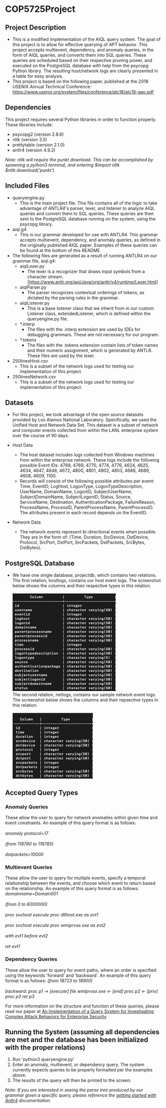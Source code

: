 # COP5725Project

## Project Description 
- This is a modified implementation of the AIQL query system. The goal of this project is to allow for effective querying of APT behavior. This project accepts multievent, dependency, and anomaly queries, in the form of AIQL queries, and converts them into SQL queries. These queries are scheduled based on their respective pruning power, and executed on the PostgreSQL database with help from the psycopg Python library. The resulting host/network logs are clearly presented in a table for easy analysis.
- This project is based on the following paper, published at the 2018 USENIX Annual Technical Conference: https://www.usenix.org/system/files/conference/atc18/atc18-gao.pdf

## Dependencies
This project requires several Python libraries in order to function properly. These libraries include:
- psycopg2 (version 2.8.6)
- nltk (version 3.5)
- prettytable (version 2.1.0)
- antlr4 (version 4.9.2)

<em> Note: nltk will require the punkt download. This can be accomplished by spawning a python3 terminal, and entering $import nltk $nltk.download('punkt') </em>

## Included Files
- queryengine.py
	- This is the main project file. This file contains all of the logic to take advantage of ANTLR4's parser, lexer, and listener to analyze AIQL queries and convert them to SQL queries. 
	These queries are then sent to the PostgreSQL database running on the system, using the psycopg library.
- aiql.g4
	- This is our grammar developed for use with ANTLR4. This grammar accepts multievent, dependency, and anomaly queries, as defined in the originally published AIQL paper. Examples of these queries can be found at the bottom of this README.
- The following files are generated as a result of running ANTLR4 on our grammar file, aiql.g4:
	- aiqlLexer.py
		- The lexer is a recognizer that draws input symbols from a character stream. [https://www.antlr.org/api/Java/org/antlr/v4/runtime/Lexer.html]
	- aiqlParser.py
		- The parser recognizes contextual orderings of tokens, as dictated by the parsing rules in the grammar.
	- aiqlListener.py
		- This is a base listener class that we inherit from in our custom Listener class, extendedListener, which is defined within the queryengine.py file.
	- \*.interp
		- The files with the .interp extension are used by IDEs for debugging grammars. These are not necessary for our program.
	- \*.tokens
		- The files with the .tokens extension contain lists of token names and their numeric assignment, which is generated by ANTLR. These files are used by the lexer.
- 250linesHost.csv
	- This is a subset of the network logs used for testing our implementation of this project.
- 250linesNetwork.csv
	- This is a subset of the network logs used for testing our implementation of this project.

## Datasets
- For this project, we took advantage of the open source datasets provided by Los Alamos National Laboratory. Specifically, we used the Unified Host and Network Data Set. This dataset is a subset of network and computer events collected from within the LANL enterprise system over the course of 90 days.
- Host Data
	- The host dataset includes logs collected from Windows machines from within the enterprise network. These logs include the following possible Event IDs: 4768, 4769, 4770, 4774, 4776, 4624, 4625, 4634, 4647, 4648, 4672, 4800, 4801, 4802, 4803, 4688, 4689, 4608, 4609, 1100. 
	- Records will consist of the following possible attributes per event: Time, EventID, LogHost, LogonType, LogonTypeDescription, UserName, DomainName, LogonID, SubjectUserName, SubjectDomainName, SubjectLogonID, Status, Source, ServiceName, Destination, AuthenticationPackage, FailureReason, ProcessName, ProcessID, ParentProcessName, ParentProcessID. The attributes present in each record depends on the EventID.

- Network Data
	- The network events represent bi-directional events when possible. They are in the form of: {Time, Duration, SrcDevice, DstDevice, Protocol, SrcPort, DstPort, SrcPackets, DstPackets, SrcBytes, DstBytes}.

## PostgreSQL Database
- We have one single database, projectdb, which contains two relations. The first relation, hostlogs, contains our host event logs. The screenshot below shows the columns and their respective types in this relation. <br/><br/> ![hostlogs relation](./Assets/hostlogsscreenshot.png)   
The second relation, netlogs, contains our sample network event logs. The screenshot below shows the columns and their repsective types in this relation. <br/><br/> ![nelogs relation](./Assets/netlogsscreenshot.png)

## Accepted Query Types

### Anomaly Queries
These allow the user to query for network anomalies within given time and event constraints.
An example of this query format is as follows: <br/><br/>
<em>
	anomaly protocol=17 <br/><br/>
	(from 118780 to 118785) <br/><br/>
	dstpackets>10000
</em>

### Multievent Queries
These allow the user to query for multiple events, specify a temporal relationship between the events, and choose which event to return based on the relationship.
An example of this query format is as follows:
<em>
	domainname=Domain001 <br/><br/>
 	(from 0 to 6000000) <br/><br/>
	proc svchost execute proc dllhost.exe as evt1 <br/><br/>
	proc svchost execute proc wmiprvse.exe as evt2 <br/><br/>
	with evt1 before evt2 <br/><br/>
	ret evt1
</em>

### Dependency Queries
These allow the user to query for event paths, where an order is specified using the keywords 'forward' and 'backward'.
An example of this query format is as follows:
<em>
	(from 18723 to 18900) <br/><br/>
	backward: proc p1 -> [execute] file wmiprvse.exe <- [end] proc p2 <- [priv] proc p3 ret p3
</em>

For more information on the structure and function of these queries, please read our paper at [An Implementation of a Query System for Investigating Complex Attack Behaviors for Enterprise Security](www.google.com)

## Running the System (assuming all dependencies are met and the database has been initialized with the proper relations)
1. Run 'python3 queryengine.py'
2. Enter an anomaly, multievent, or dependency query. The system currently expects queries to be properly formatted per the examples above.
3. The results of the query will then be printed to the screen.

<em> Note: If you are interested in seeing the parse tree produced by our grammar given a specific query, please reference the [getting started with Antlr4](https://github.com/antlr/antlr4/blob/master/doc/getting-started.md) documentation. </em>

